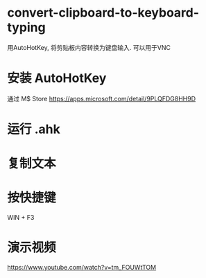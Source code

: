 # convert-clipboard-to-keyboard-typing
用AutoHotKey, 将剪贴板内容转换为键盘输入. 可以用于VNC

# 安装 AutoHotKey
通过 M$ Store
https://apps.microsoft.com/detail/9PLQFDG8HH9D

# 运行 .ahk

# 复制文本

# 按快捷键
WIN + F3

# 演示视频
https://www.youtube.com/watch?v=tm_FOUWtTOM

